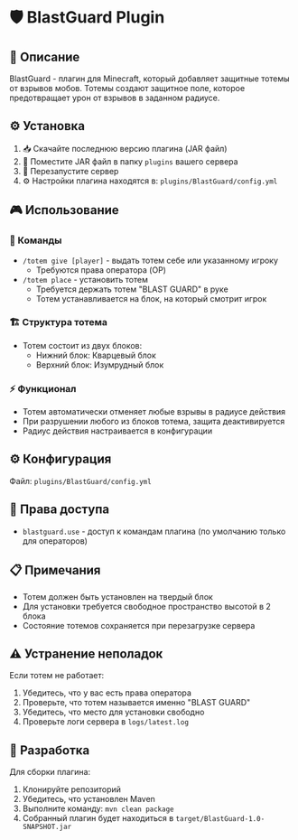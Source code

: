 # 🛡️ BlastGuard Plugin

## 📝 Описание
BlastGuard - плагин для Minecraft, который добавляет защитные тотемы от взрывов мобов. Тотемы создают защитное поле, которое предотвращает урон от взрывов в заданном радиусе.

## ⚙️ Установка
1. 📥 Скачайте последнюю версию плагина (JAR файл)
2. 📁 Поместите JAR файл в папку `plugins` вашего сервера
3. 🔄 Перезапустите сервер
4. ⚙️ Настройки плагина находятся в: `plugins/BlastGuard/config.yml`

## 🎮 Использование

### 📌 Команды
- `/totem give [player]` - выдать тотем себе или указанному игроку
  - Требуются права оператора (OP)
- `/totem place` - установить тотем
  - Требуется держать тотем "BLAST GUARD" в руке
  - Тотем устанавливается на блок, на который смотрит игрок

### 🏗️ Структура тотема
- Тотем состоит из двух блоков:
  - Нижний блок: Кварцевый блок
  - Верхний блок: Изумрудный блок

### ⚡ Функционал
- Тотем автоматически отменяет любые взрывы в радиусе действия
- При разрушении любого из блоков тотема, защита деактивируется
- Радиус действия настраивается в конфигурации

## ⚙️ Конфигурация
Файл: `plugins/BlastGuard/config.yml`


## 🔑 Права доступа
- `blastguard.use` - доступ к командам плагина (по умолчанию только для операторов)

## 📋 Примечания
- Тотем должен быть установлен на твердый блок
- Для установки требуется свободное пространство высотой в 2 блока
- Состояние тотемов сохраняется при перезагрузке сервера

## ⚠️ Устранение неполадок
Если тотем не работает:
1. Убедитесь, что у вас есть права оператора
2. Проверьте, что тотем называется именно "BLAST GUARD"
3. Убедитесь, что место для установки свободно
4. Проверьте логи сервера в `logs/latest.log`

## 🔧 Разработка
Для сборки плагина:
1. Клонируйте репозиторий
2. Убедитесь, что установлен Maven
3. Выполните команду: `mvn clean package`
4. Собранный плагин будет находиться в `target/BlastGuard-1.0-SNAPSHOT.jar`
